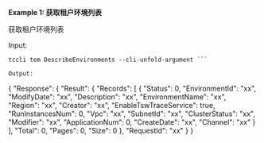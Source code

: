 **Example 1: 获取租户环境列表**

获取租户环境列表

Input: 

```
tccli tem DescribeEnvironments --cli-unfold-argument ```

Output: 
```
{
    "Response": {
        "Result": {
            "Records": [
                {
                    "Status": 0,
                    "EnvironmentId": "xx",
                    "ModifyDate": "xx",
                    "Description": "xx",
                    "EnvironmentName": "xx",
                    "Region": "xx",
                    "Creator": "xx",
                    "EnableTswTraceService": true,
                    "RunInstancesNum": 0,
                    "Vpc": "xx",
                    "SubnetId": "xx",
                    "ClusterStatus": "xx",
                    "Modifier": "xx",
                    "ApplicationNum": 0,
                    "CreateDate": "xx",
                    "Channel": "xx"
                }
            ],
            "Total": 0,
            "Pages": 0,
            "Size": 0
        },
        "RequestId": "xx"
    }
}
```

